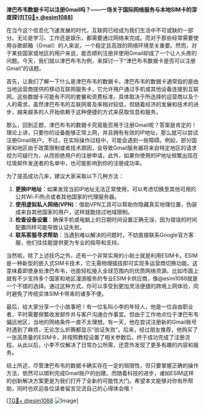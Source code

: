 **津巴布韦数据卡可以注册Gmail吗？——一场关于国际网络服务与本地SIM卡的深度探讨[[TG💪+ @esim1088](https://t.me/s/esim1088)]**

在当今这个信息化飞速发展的时代，互联网已经成为我们生活中不可或缺的一部分。无论是学习、工作还是娱乐，都需要通过网络来完成。而对于那些经常需要使用谷歌邮箱（Gmail）的人来说，一个稳定且高效的网络环境至关重要。然而，对于某些国家或地区的用户来说，能否顺利注册并使用Gmail却成了一个让人头疼的问题。今天，我们就以津巴布韦为例，来探讨一下“津巴布韦数据卡是否可以注册Gmail”的话题。

首先，让我们了解一下什么是津巴布韦的数据卡。津巴布韦的数据卡通常指的是由当地运营商提供的移动互联网服务卡，它允许用户通过手机或其他设备连接到互联网。这些数据卡可能有不同的套餐和资费标准，具体取决于所选择的运营商以及个人的需求。虽然津巴布韦的互联网普及率相对较低，但随着经济的发展和技术的进步，越来越多的人开始依赖于这种便捷的方式来获取信息和服务。

那么，回到正题，津巴布韦的数据卡究竟能否用于注册Gmail呢？答案是肯定的！理论上讲，只要你的设备能够正常上网，并且拥有有效的IP地址，那么就可以尝试注册Gmail账户。不过，在实际操作过程中，可能会遇到一些障碍。例如，部分国家和地区由于政策限制或者技术原因，会导致Gmail服务器将来自特定地区的请求视为可疑行为，从而拒绝用户的注册申请。此外，如果你使用的IP地址频繁出现在垃圾邮件发送者的名单中，也可能影响到你的注册成功率。

为了提高成功几率，建议大家采取以下几种方法：

1. **更换IP地址**：如果发现当前IP地址无法正常使用，可以考虑切换至其他可用的公共Wi-Fi热点或者其他国家的代理服务器。
2. **使用虚拟私人网络(VPN)**：借助VPN工具可以帮助你隐藏真实地理位置，伪装成来自其他国家的用户，这样就能绕过地域限制。
3. **检查设备设置**：确保手机或电脑上的日期时间设置正确无误，因为错误的时间配置同样可能导致认证失败。
4. **联系客服寻求帮助**：当遇到难以解决的问题时，不妨直接联系Google官方客服，他们往往能提供更为专业的指导和支持。

当然啦，除了上述技巧之外，还有一个非常实用的小贴士就是利用ESIM卡。ESIM是一种新型的嵌入式SIM卡技术，它无需物理插拔即可实现多运营商切换功能。这意味着即使身处津巴布韦，也能轻松接入全球范围内的优质网络资源。比如市面上就有不少支持多个国家和地区漫游服务的专业ESIM卡供应商，像@esim1088就是一个不错的选择。通过这种方式，你可以享受到更加灵活便捷的跨境上网体验，同时避免了传统实体SIM卡带来的诸多不便。

最后，给大家分享一个小故事吧！有一位名叫小李的年轻人，他是一位自由职业者，平时需要频繁收发邮件并与客户沟通合作事宜。但由于工作地点位于津巴布韦偏远地区，当地的网络条件一直不太理想。有一天，他在尝试注册新的Gmail账号时遇到了麻烦，无论怎么折腾都显示“验证失败”。后来，经过朋友推荐，他购买了一张高质量的ESIM卡，并按照教程设置了相关参数后，终于成功完成了注册流程。从此以后，小李不仅解决了日常办公所需，还意外发现了更多有趣的内容和服务。

综上所述，尽管津巴布韦的数据卡确实存在一定的局限性，但只要掌握正确的操作方法，依然可以顺利完成Gmail账户的创建。而随着科技的进步，诸如ESIM这样的创新解决方案更是为我们打开了全新的可能性大门。希望本文能够对你有所帮助，同时也欢迎各位读者留言交流自己的心得体会哦！

[[TG💪+ @esim1088](https://t.me/s/esim1088) ![Image](https://i.postimg.cc/4NQfJmqS/Snipaste-2025-05-13-00-14-12.png)]